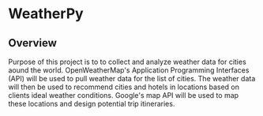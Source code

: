 # WeatherPy

## Overview

Purpose of this project is to to collect and analyze weather data for cities aound the world. OpenWeatherMap's Application Programming Interfaces (API) will be used to pull weather data for the list of cities. The weather data will then be used to recommend cities and hotels in locations based on clients ideal weather conditions. Google's map API will be used to map these locations and design potential trip itineraries. 
